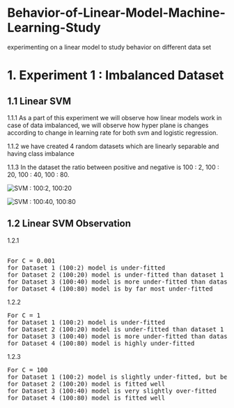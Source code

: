 # Behavior-of-Linear-Model-Machine-Learning-Study
experimenting on a linear model to study behavior on  different data set

# 1. Experiment 1 : Imbalanced Dataset 

## 1.1 Linear SVM 

 1.1.1  As a part of this experiment we will observe how linear models work in case of data imbalanced, we will observe how hyper plane is changes according to change in  learning rate for both svm and logistic regression.
    
1.1.2    we have created 4 random datasets which are linearly separable and having class imbalance

1.1.3 In the  dataset the ratio between positive and negative is 100 : 2, 100 : 20, 100 : 40, 100 : 80.

![SVM : 100:2, 100:20 ](https://i.imgur.com/nLJYwdF.png)

![SVM : 100:40, 100:80 ](https://i.imgur.com/KZngsMS.png)


## 1.2 Linear SVM Observation
1.2.1
<pre>

For C = 0.001
for Dataset 1 (100:2) model is under-fitted
for Dataset 2 (100:20) model is under-fitted than dataset 1
for Dataset 3 (100:40) model is more under-fitted than dataset 2
for Dataset 4 (100:80) model is by far most under-fitted
</pre>

1.2.2
<pre>
For C = 1
for Dataset 1 (100:2) model is under-fitted
for Dataset 2 (100:20) model is under-fitted than dataset 1
for Dataset 3 (100:40) model is more under-fitted than dataset 2
for Dataset 4 (100:80) model is highly under-fitted
</pre>
1.2.3
<pre>
For C = 100
for Dataset 1 (100:2) model is slightly under-fitted, but better than previous c =0.01 and c=1
for Dataset 2 (100:20) model is fitted well
for Dataset 3 (100:40) model is very slightly over-fitted
for Dataset 4 (100:80) model is fitted well
</pre>

